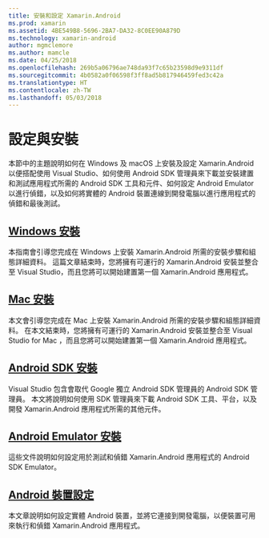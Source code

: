 ```yaml
---
title: 安裝和設定 Xamarin.Android
ms.prod: xamarin
ms.assetid: 4BE549B8-5696-2BA7-DA32-8C0EE90A879D
ms.technology: xamarin-android
author: mgmclemore
ms.author: mamcle
ms.date: 04/25/2018
ms.openlocfilehash: 269b5a06796ae748da93f7c65b23598d9e9311df
ms.sourcegitcommit: 4b0582a0f06598f3ff8ad5b817946459fed3c42a
ms.translationtype: HT
ms.contentlocale: zh-TW
ms.lasthandoff: 05/03/2018
---
```

# <a name="setup-and-installation"></a>設定與安裝

本節中的主題說明如何在 Windows 及 macOS 上安裝及設定 Xamarin.Android 以便搭配使用 Visual Studio、如何使用 Android SDK 管理員來下載並安裝建置和測試應用程式所需的 Android SDK 工具和元件、如何設定 Android Emulator 以進行偵錯，以及如何將實體的 Android 裝置連線到開發電腦以進行應用程式的偵錯和最後測試。


## <a name="windows-installationandroidget-startedinstallationwindowsmd"></a>[Windows 安裝](~/android/get-started/installation/windows.md)

本指南會引導您完成在 Windows 上安裝 Xamarin.Android 所需的安裝步驟和組態詳細資料。 這篇文章結束時，您將擁有可運行的 Xamarin.Android 安裝並整合至 Visual Studio，而且您將可以開始建置第一個 Xamarin.Android 應用程式。

## <a name="mac-installationhttpsdocsmicrosoftcomen-usvisualstudiomacinstallation"></a>[Mac 安裝](https://docs.microsoft.com/en-us/visualstudio/mac/installation)

本文會引導您完成在 Mac 上安裝 Xamarin.Android 所需的安裝步驟和組態詳細資料。 在本文結束時，您將擁有可運行的 Xamarin.Android 安裝並整合至 Visual Studio for Mac ，而且您將可以開始建置第一個 Xamarin.Android 應用程式。

## <a name="android-sdk-setupandroidget-startedinstallationandroid-sdkmd"></a>[Android SDK 安裝](~/android/get-started/installation/android-sdk.md)

Visual Studio 包含會取代 Google 獨立 Android SDK 管理員的 Android SDK 管理員。 本文將說明如何使用 SDK 管理員來下載 Android SDK 工具、平台，以及開發 Xamarin.Android 應用程式所需的其他元件。

## <a name="android-emulator-setupandroidget-startedinstallationandroid-emulatorindexmd"></a>[Android Emulator 安裝](~/android/get-started/installation/android-emulator/index.md)

這些文件說明如何設定用於測試和偵錯 Xamarin.Android 應用程式的 Android SDK Emulator。

## <a name="android-device-setupandroidget-startedinstallationset-up-device-for-developmentmd"></a>[Android 裝置設定](~/android/get-started/installation/set-up-device-for-development.md)

本文章說明如何設定實體 Android 裝置，並將它連接到開發電腦，以便裝置可用來執行和偵錯 Xamarin.Android 應用程式。
